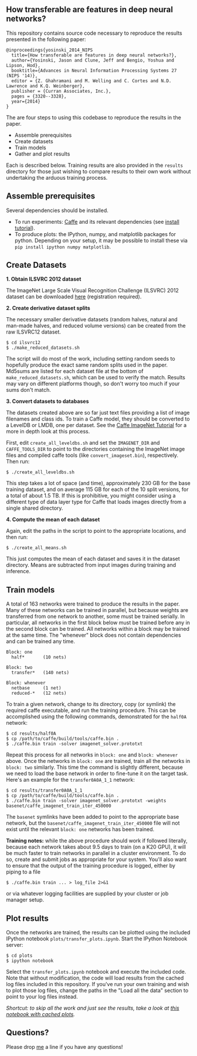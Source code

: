 ## How transferable are features in deep neural networks?


This repository contains source code necessary to reproduce the results presented in the following paper:

```
@inproceedings{yosinski_2014_NIPS
  title={How transferable are features in deep neural networks?},
  author={Yosinski, Jason and Clune, Jeff and Bengio, Yoshua and Lipson, Hod},
  booktitle={Advances in Neural Information Processing Systems 27 (NIPS '14)},
  editor = {Z. Ghahramani and M. Welling and C. Cortes and N.D. Lawrence and K.Q. Weinberger},
  publisher = {Curran Associates, Inc.},
  pages = {3320--3328},
  year={2014}
}
```

The are four steps to using this codebase to reproduce the results in the paper.

 * Assemble prerequisites
 * Create datasets
 * Train models
 * Gather and plot results

Each is described below. Training results are also provided in the
`results` directory for those just wishing to compare results to their
own work without undertaking the arduous training process.



## Assemble prerequisites

Several dependencies should be installed.

 * To run experiments: [Caffe](http://caffe.berkeleyvision.org/) and its relevant dependencies (see [install tutorial](http://caffe.berkeleyvision.org/installation.html)).
 * To produce plots: the IPython, numpy, and matplotlib packages for python. Depending on your setup, it may be possible to install these via `pip install ipython numpy matplotlib`.



## Create Datasets

**1. Obtain ILSVRC 2012 dataset**

The ImageNet Large Scale Visual Recognition Challenge (ILSVRC) 2012 dataset can be downloaded [here](http://image-net.org/challenges/LSVRC/2012/index) (registration required).

**2. Create derivative dataset splits**

The necessary smaller derivative datasets (random halves, natural and man-made halves, and reduced volume versions) can be created from the raw ILSVRC12 dataset.

```
$ cd ilsvrc12
$ ./make_reduced_datasets.sh
```

The script will do most of the work, including setting random seeds to hopefully produce the exact same random splits used in the paper. Md5sums are listed for each dataset file at the bottom of `make_reduced_datasets.sh`, which can be used to verify the match. Results may vary on different platforms though, so don't worry too much if your sums don't match.

**3. Convert datasets to databases**

The datasets created above are so far just text files providing a list of image filenames and class ids. To train a Caffe model, they should be converted to a LevelDB or LMDB, one per dataset. See the [Caffe ImageNet Tutorial](http://caffe.berkeleyvision.org/gathered/examples/imagenet.html) for a more in depth look at this process.

First, edit `create_all_leveldbs.sh` and set the `IMAGENET_DIR` and `CAFFE_TOOLS_DIR` to point to the directories containing the ImageNet image files and compiled caffe tools (like `convert_imageset.bin`), respectively. Then run:

```$ ./create_all_leveldbs.sh```

This step takes a lot of space (and time), approximately 230 GB for the base training dataset, and on average 115 GB for each of the 10 split versions, for a total of about 1.5 TB. If this is prohibitive, you might consider using a different type of data layer type for Caffe that loads images directly from a single shared directory.

**4. Compute the mean of each dataset**

Again, edit the paths in the script to point to the appropriate locations, and then run:

```
$ ./create_all_means.sh
```

This just computes the mean of each dataset and saves it in the dataset directory. Means are subtracted from input images during training and inference.



## Train models

A total of 163 networks were trained to produce the results in the
paper. Many of these networks can be trained in parallel, but because
weights are transferred from one network to another, some must be
trained serially. In particular, all networks in the first block below
must be trained before any in the second block can be trained. All
networks within a block may be trained at the same time. The
"whenever" block does not contain dependencies and can be trained any
time.

```
Block: one
  half*       (10 nets)

Block: two
  transfer*   (140 nets)

Block: whenever
  netbase     (1 net)
  reduced-*   (12 nets)
```

To train a given network, change to its directory, copy (or symlink)
the required caffe executable, and run the training procedure. This
can be accomplished using the following commands, demonstrated for the
`half0A` network:

```
$ cd results/half0A
$ cp /path/to/caffe/build/tools/caffe.bin .
$ ./caffe.bin train -solver imagenet_solver.prototxt
```

Repeat this process for all networks in `block: one` and `block:
whenever` above. Once the networks in `block: one` are trained, train
all the networks in `block: two` similarly. This time the command is
slightly different, because we need to load the base network in order
to fine-tune it on the target task. Here's an example for the
`transfer0A0A_1_1` network:

```
$ cd results/transfer0A0A_1_1
$ cp /path/to/caffe/build/tools/caffe.bin .
$ ./caffe.bin train -solver imagenet_solver.prototxt -weights basenet/caffe_imagenet_train_iter_450000
```

The `basenet` symlinks have been added to point to the appropriate
base network, but the `basenet/caffe_imagenet_train_iter_450000` file
will not exist until the relevant `block: one` networks has been trained.

**Training notes:** while the above procedure should work if followed
literally, because each network takes about 9.5 days to train (on a
K20 GPU), it will be much faster to train networks in parallel in a
cluster environment. To do so, create and submit jobs as appropriate
for your system. You'll also want to ensure that the output of the
training procedure is logged, either by piping to a file

```
$ ./caffe.bin train ... > log_file 2>&1
```

or via whatever logging facilities are supplied by your cluster or job
manager setup.



## Plot results

Once the networks are trained, the results can be plotted using the included IPython notebook `plots/transfer_plots.ipynb`.
Start the IPython Notebook server:

```
$ cd plots
$ ipython notebook
```

Select the `transfer_plots.ipynb` notebook and execute the included
code. Note that without modification, the code will load results from
the cached log files included in this repository. If you've run your
own training and wish to plot those log files, change the paths in the
"Load all the data" section to point to your log files instead.

_Shortcut: to skip all the work and just see the results, take a look at [this notebook with cached plots](http://nbviewer.ipython.org/github/yosinski/convnet_transfer/blob/master/plots/transfer_plots.ipynb)._



## Questions?

Please drop [me](http://yosinski.com/) a line if you have any questions!
